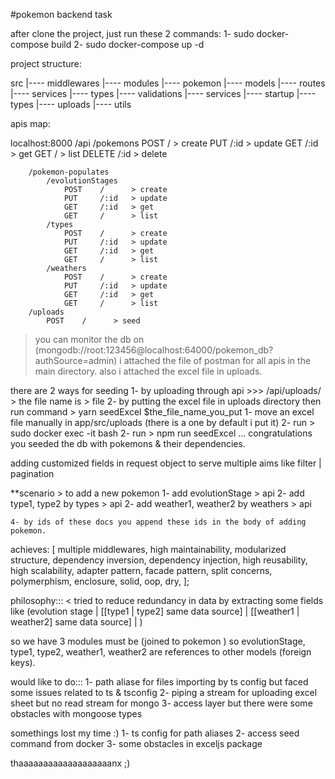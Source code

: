 #pokemon backend task


after clone the project, just run these 2 commands:
    1- sudo docker-compose build
    2- sudo docker-compose up -d


project structure:

src
|---- middlewares
|---- modules
      |---- pokemon
            |---- models
            |---- routes
            |---- services
            |---- types
            |---- validations
|---- services
|---- startup
|---- types
|---- uploads
|---- utils


apis map:

localhost:8000
    /api
        /pokemons
            POST    /      > create
            PUT     /:id   > update
            GET     /:id   > get
            GET     /      > list
            DELETE  /:id   > delete

        /pokemon-populates
            /evolutionStages
                POST    /      > create
                PUT     /:id   > update
                GET     /:id   > get
                GET     /      > list
            /types
                POST    /      > create
                PUT     /:id   > update
                GET     /:id   > get
                GET     /      > list
            /weathers
                POST    /      > create
                PUT     /:id   > update
                GET     /:id   > get
                GET     /      > list
        /uploads
            POST    /      > seed



> you can monitor the db on (mongodb://root:123456@localhost:64000/pokemon_db?authSource=admin)
> i attached the file of postman for all apis in the main directory.
> also i attached the excel file in uploads.

there are 2 ways for seeding
    1- by uploading through api >>> /api/uploads/ > the file name is > file
    2- by putting the excel file in uploads directory then run command > yarn seedExcel $the_file_name_you_put
        1- move an excel file manually in app/src/uploads (there is a one by default i put it)
        2- run > sudo docker exec -it <container id> bash
        2- run > npm run seedExcel <excel file name>
        ... congratulations you seeded the db with pokemons & their dependencies.

adding customized fields in request object to serve multiple aims like filter | pagination

**scenario > to add a new pokemon
    1- add evolutionStage > api
    2- add type1, type2 by types > api
    2- add weather1, weather2 by weathers > api

    4- by ids of these docs you append these ids in the body of adding pokemon.



achieves: [
multiple middlewares,
high maintainability,
modularized structure,
dependency inversion,
dependency injection,
high reusability,
high scalability,
adapter pattern,
facade pattern,
split concerns,
polymerphism,
enclosure,
solid,
oop,
dry,
];


philosophy::: <
tried to reduce redundancy in data by extracting some fields like
(evolution stage |
[[type1 | type2] same data source] |
[[weather1 | weather2] same data source] |
)

so we have 3 modules must be (joined to pokemon )
so evolutionStage, type1, type2, weather1, weather2
are references to other models (foreign keys).
>


would like to do:::
1- path aliase for files importing by ts config but faced some issues related to ts & tsconfig
2- piping a stream for uploading excel sheet but no read stream for mongo
3- access layer but there were some obstacles with mongoose types

somethings lost my time :)
    1- ts config for path aliases
    2- access seed command from docker
    3- some obstacles in exceljs package


thaaaaaaaaaaaaaaaaaaanx ;)
